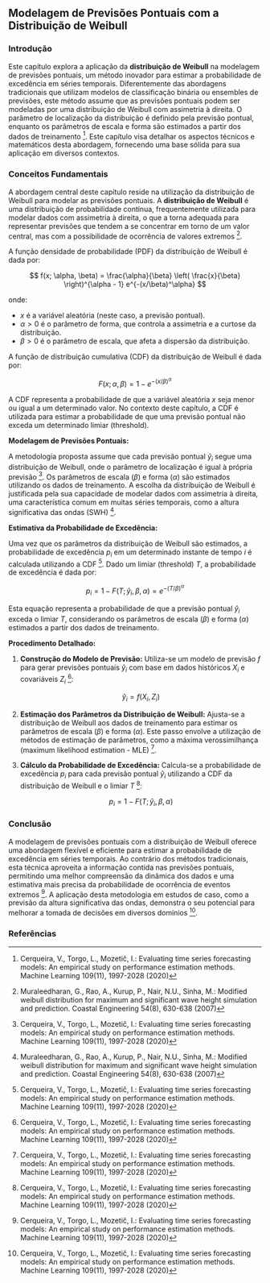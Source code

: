 ## Modelagem de Previsões Pontuais com a Distribuição de Weibull

### Introdução
Este capítulo explora a aplicação da **distribuição de Weibull** na modelagem de previsões pontuais, um método inovador para estimar a probabilidade de excedência em séries temporais. Diferentemente das abordagens tradicionais que utilizam modelos de classificação binária ou ensembles de previsões, este método assume que as previsões pontuais podem ser modeladas por uma distribuição de Weibull com assimetria à direita. O parâmetro de localização da distribuição é definido pela previsão pontual, enquanto os parâmetros de escala e forma são estimados a partir dos dados de treinamento [^7]. Este capítulo visa detalhar os aspectos técnicos e matemáticos desta abordagem, fornecendo uma base sólida para sua aplicação em diversos contextos.

### Conceitos Fundamentais
A abordagem central deste capítulo reside na utilização da distribuição de Weibull para modelar as previsões pontuais. A **distribuição de Weibull** é uma distribuição de probabilidade contínua, frequentemente utilizada para modelar dados com assimetria à direita, o que a torna adequada para representar previsões que tendem a se concentrar em torno de um valor central, mas com a possibilidade de ocorrência de valores extremos [^31].

A função densidade de probabilidade (PDF) da distribuição de Weibull é dada por:

$$ f(x; \alpha, \beta) = \frac{\alpha}{\beta} \left( \frac{x}{\beta} \right)^{\alpha - 1} e^{-(x/\beta)^\alpha} $$

onde:
*   $x$ é a variável aleatória (neste caso, a previsão pontual).
*   $\alpha > 0$ é o parâmetro de forma, que controla a assimetria e a curtose da distribuição.
*   $\beta > 0$ é o parâmetro de escala, que afeta a dispersão da distribuição.

A função de distribuição cumulativa (CDF) da distribuição de Weibull é dada por:

$$ F(x; \alpha, \beta) = 1 - e^{-(x/\beta)^\alpha} $$

A CDF representa a probabilidade de que a variável aleatória $x$ seja menor ou igual a um determinado valor. No contexto deste capítulo, a CDF é utilizada para estimar a probabilidade de que uma previsão pontual não exceda um determinado limiar (threshold).

**Modelagem de Previsões Pontuais:**

A metodologia proposta assume que cada previsão pontual $\hat{y}_i$ segue uma distribuição de Weibull, onde o parâmetro de localização é igual à própria previsão [^7]. Os parâmetros de escala ($\beta$) e forma ($\alpha$) são estimados utilizando os dados de treinamento. A escolha da distribuição de Weibull é justificada pela sua capacidade de modelar dados com assimetria à direita, uma característica comum em muitas séries temporais, como a altura significativa das ondas (SWH) [^31].

**Estimativa da Probabilidade de Excedência:**

Uma vez que os parâmetros da distribuição de Weibull são estimados, a probabilidade de excedência $p_i$ em um determinado instante de tempo $i$ é calculada utilizando a CDF [^7]. Dado um limiar (threshold) $T$, a probabilidade de excedência é dada por:

$$ p_i = 1 - F(T; \hat{y}_i, \beta, \alpha) = e^{-(T/\beta)^\alpha} $$

Esta equação representa a probabilidade de que a previsão pontual $\hat{y}_i$ exceda o limiar $T$, considerando os parâmetros de escala ($\beta$) e forma ($\alpha$) estimados a partir dos dados de treinamento.

**Procedimento Detalhado:**

1.  **Construção do Modelo de Previsão:** Utiliza-se um modelo de previsão $f$ para gerar previsões pontuais $\hat{y}_i$ com base em dados históricos $X_i$ e covariáveis $Z_i$ [^7]:

    $$ \hat{y}_i = f(X_i, Z_i) $$

2.  **Estimação dos Parâmetros da Distribuição de Weibull:** Ajusta-se a distribuição de Weibull aos dados de treinamento para estimar os parâmetros de escala ($\beta$) e forma ($\alpha$). Este passo envolve a utilização de métodos de estimação de parâmetros, como a máxima verossimilhança (maximum likelihood estimation - MLE) [^7].
3.  **Cálculo da Probabilidade de Excedência:** Calcula-se a probabilidade de excedência $p_i$ para cada previsão pontual $\hat{y}_i$ utilizando a CDF da distribuição de Weibull e o limiar $T$ [^7]:

    $$ p_i = 1 - F(T; \hat{y}_i, \beta, \alpha) $$

### Conclusão
A modelagem de previsões pontuais com a distribuição de Weibull oferece uma abordagem flexível e eficiente para estimar a probabilidade de excedência em séries temporais. Ao contrário dos métodos tradicionais, esta técnica aproveita a informação contida nas previsões pontuais, permitindo uma melhor compreensão da dinâmica dos dados e uma estimativa mais precisa da probabilidade de ocorrência de eventos extremos [^7]. A aplicação desta metodologia em estudos de caso, como a previsão da altura significativa das ondas, demonstra o seu potencial para melhorar a tomada de decisões em diversos domínios [^7].

### Referências
[^7]: Cerqueira, V., Torgo, L., Mozetič, I.: Evaluating time series forecasting models: An empirical study on performance estimation methods. Machine Learning 109(11), 1997-2028 (2020)
[^31]: Muraleedharan, G., Rao, A., Kurup, P., Nair, N.U., Sinha, M.: Modified weibull distribution for maximum and significant wave height simulation and prediction. Coastal Engineering 54(8), 630-638 (2007)
<!-- END -->